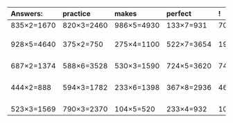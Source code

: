 | Answers: | practice | makes | perfect | ! |
| :--- | :--- | :--- | :--- | :--- |
| 835×2=1670 | 820×3=2460 | 986×5=4930 | 133×7=931 | 706×6=4236 | 
|   |   |   |   |   | 
|   |   |   |   |   | 
|   |   |   |   |   | 
| 928×5=4640 | 375×2=750 | 275×4=1100 | 522×7=3654 | 196×6=1176 | 
|   |   |   |   |   | 
|   |   |   |   |   | 
|   |   |   |   |   | 
|   |   |   |   |   | 
| 687×2=1374 | 588×6=3528 | 530×3=1590 | 724×5=3620 | 740×3=2220 | 
|   |   |   |   |   | 
|   |   |   |   |   | 
|   |   |   |   |   | 
|   |   |   |   |   | 
| 444×2=888 | 594×3=1782 | 233×6=1398 | 367×8=2936 | 462×7=3234 | 
|   |   |   |   |   | 
|   |   |   |   |   | 
|   |   |   |   |   | 
|   |   |   |   |   | 
| 523×3=1569 | 790×3=2370 | 104×5=520 | 233×4=932 | 104×6=624 | 
